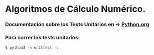 # Algoritmos de Cálculo Numérico.

### Documentación sobre los Tests Unitarios en -> [Python.org](https://docs.python.org/es/3/library/unittest.html)

### Para correr los tests unitarios:
```bash
$ python3 -m unittest -v
```
